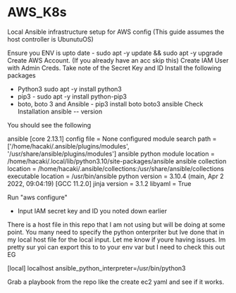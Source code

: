 # AWS_K8s
Local Ansible infrastructure setup for AWS config (This guide assumes the host controller is UbunutuOS)

Ensure you ENV is upto date - sudo apt -y update && sudo apt -y upgrade
Create AWS Account. (If you already have an acc skip this)
Create IAM User with Admin Creds. Take note of the Secret Key and ID
Install the following packages
- Python3 sudo apt -y install python3
- pip3 - sudo apt -y install python-pip3
- boto, boto 3 and Ansible - pip3 install boto boto3 ansible
Check Installation
ansible -- version

You should see the following

ansible [core 2.13.1]
  config file = None
  configured module search path = ['/home/hacaki/.ansible/plugins/modules', '/usr/share/ansible/plugins/modules']
  ansible python module location = /home/hacaki/.local/lib/python3.10/site-packages/ansible
  ansible collection location = /home/hacaki/.ansible/collections:/usr/share/ansible/collections
  executable location = /usr/bin/ansible
  python version = 3.10.4 (main, Apr  2 2022, 09:04:19) [GCC 11.2.0]
  jinja version = 3.1.2
  libyaml = True
  
Run "aws configure"
- Input IAM secret key and ID you noted down earlier

There is a host file in this repo that I am not using but will be doing at some point. You many need to specify the python onterpriter but Ive done that in my local host file for the local input. Let me know if youre having issues. Im pretty sur yoi can export this to to your env var but I need to check this out
EG


[local]
localhost ansible_python_interpreter=/usr/bin/python3



Grab a playbook from the repo like the create ec2 yaml and see if it works.
